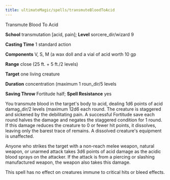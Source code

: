 ```yaml
---
title: ultimateMagic/spells/transmuteBloodToAcid
---
```

Transmute Blood To Acid

**School** transmutation [acid, pain]; **Level** sorcere_dir/wizard 9

**Casting Time** 1 standard action

**Components** V, S, M (a wax doll and a vial of acid worth 10 gp

**Range** close (25 ft. + 5 ft./2 levels)

**Target** one living creature

**Duration** concentration (maximum 1 roun_dir/5 levels

**Saving Throw** Fortitude half; **Spell Resistance** yes

You transmute blood in the target's body to acid, dealing 1d6 points of acid damag_dir/2 levels (maximum 12d6 each round. The creature is staggered and sickened by the debilitating pain. A successful Fortitude save each round halves the damage and negates the staggered condition for 1 round. If this damage reduces the creature to 0 or fewer hit points, it dissolves, leaving only the barest trace of remains. A dissolved creature's equipment is unaffected.

Anyone who strikes the target with a non-reach melee weapon, natural weapon, or unarmed attack takes 3d6 points of acid damage as the acidic blood sprays on the attacker. If the attack is from a piercing or slashing manufactured weapon, the weapon also takes this damage.

This spell has no effect on creatures immune to critical hits or bleed effects.

